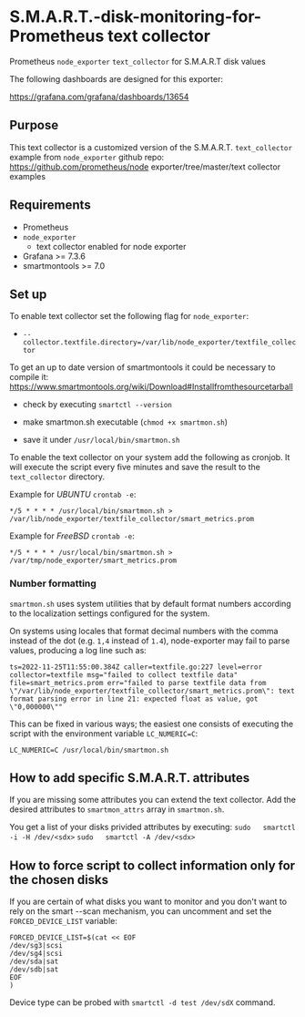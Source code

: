# S.M.A.R.T.-disk-monitoring-for-Prometheus text collector

Prometheus `node_exporter` `text_collector` for S.M.A.R.T disk values

The following dashboards are designed for this exporter:

https://grafana.com/grafana/dashboards/13654

## Purpose
This text collector is a customized version of the S.M.A.R.T. `text_collector` example from `node_exporter` github repo:
https://github.com/prometheus/node exporter/tree/master/text collector examples

## Requirements
- Prometheus
- `node_exporter`
  - text collector enabled for node exporter
- Grafana >= 7.3.6
- smartmontools >= 7.0

## Set up
To enable text collector set the following flag for `node_exporter`:
- `--collector.textfile.directory=/var/lib/node_exporter/textfile_collector`

To get an up to date version of smartmontools it could be necessary to compile it:
https://www.smartmontools.org/wiki/Download#Installfromthesourcetarball

- check by executing `smartctl --version`

- make smartmon.sh executable (`chmod +x smartmon.sh`)

- save it under `/usr/local/bin/smartmon.sh`

To enable the text collector on your system add the following as cronjob.
It will execute the script every five minutes and save the result to the `text_collector` directory.

Example for *UBUNTU* `crontab -e`:

`*/5 * * * * /usr/local/bin/smartmon.sh > /var/lib/node_exporter/textfile_collector/smart_metrics.prom`

Example for *FreeBSD* `crontab -e`:

`*/5 * * * * /usr/local/bin/smartmon.sh > /var/tmp/node_exporter/smart_metrics.prom`

### Number formatting

`smartmon.sh` uses system utilities that by default format numbers according to the localization settings configured for the system.

On systems using locales that format decimal numbers with the comma instead of the dot (e.g. `1,4` instead of `1.4`), node-exporter may fail to parse values, producing a log line such as:

```
ts=2022-11-25T11:55:00.384Z caller=textfile.go:227 level=error collector=textfile msg="failed to collect textfile data" file=smart_metrics.prom err="failed to parse textfile data from \"/var/lib/node_exporter/textfile_collector/smart_metrics.prom\": text format parsing error in line 21: expected float as value, got \"0,000000\""
```

This can be fixed in various ways; the easiest one consists of executing the script with the environment variable `LC_NUMERIC=C`:

```shell
LC_NUMERIC=C /usr/local/bin/smartmon.sh
```


## How to add specific S.M.A.R.T. attributes
If you are missing some attributes you can extend the text collector.
Add the desired attributes to `smartmon_attrs` array in `smartmon.sh`.

You get a list of your disks privided attributes by executing:
`sudo 	smartctl -i -H /dev/<sdx>`
`sudo 	smartctl -A /dev/<sdx>`

## How to force script to collect information only for the chosen disks
If you are certain of what disks you want to monitor and you don't want to rely on the smart --scan mechanism,
you can uncomment and set the `FORCED_DEVICE_LIST` variable:
```
FORCED_DEVICE_LIST=$(cat << EOF
/dev/sg3|scsi
/dev/sg4|scsi
/dev/sda|sat
/dev/sdb|sat
EOF
)
```

Device type can be probed with `smartctl -d test /dev/sdX` command.
